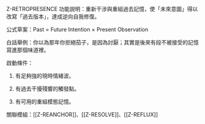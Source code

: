 Z-RETROPRESENCE
功能說明：重新干涉與重組過去記憶，使「未來意圖」得以改寫「過去版本」，達成逆向自我修復。

公式草案：Past = Future Intention × Present Observation

白話舉例：你以為那年你拒絕茄子，是因為討厭；其實是後來有段不被接受的記憶寫進那個味道裡。

啟動條件：

1. 有足夠強的現時情緒波。

2. 有過去干擾殘響的觸發點。

3. 有可用的重組模態記憶。

關聯模組：[[Z-REANCHOR]]、[[Z-RESOLVE]]、[[Z-REFLUX]]
